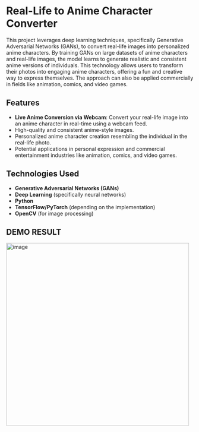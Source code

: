 # Real-Life to Anime Character Converter

This project leverages deep learning techniques, specifically Generative Adversarial Networks (GANs), to convert real-life images into personalized anime characters. By training GANs on large datasets of anime characters and real-life images, the model learns to generate realistic and consistent anime versions of individuals. This technology allows users to transform their photos into engaging anime characters, offering a fun and creative way to express themselves. The approach can also be applied commercially in fields like animation, comics, and video games.

## Features
- **Live Anime Conversion via Webcam**: Convert your real-life image into an anime character in real-time using a webcam feed.
- High-quality and consistent anime-style images.
- Personalized anime character creation resembling the individual in the real-life photo.
- Potential applications in personal expression and commercial entertainment industries like animation, comics, and video games.

## Technologies Used
- **Generative Adversarial Networks (GANs)**
- **Deep Learning** (specifically neural networks)
- **Python**
- **TensorFlow/PyTorch** (depending on the implementation)
- **OpenCV** (for image processing)

## DEMO RESULT 
<img width="492" alt="image" src="https://github.com/user-attachments/assets/2240f68d-7f9b-404c-af24-c3cff0134aec" />


